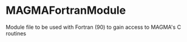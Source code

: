 MAGMAFortranModule
==================

Module file to be used with Fortran (90) to gain access to MAGMA's C routines
